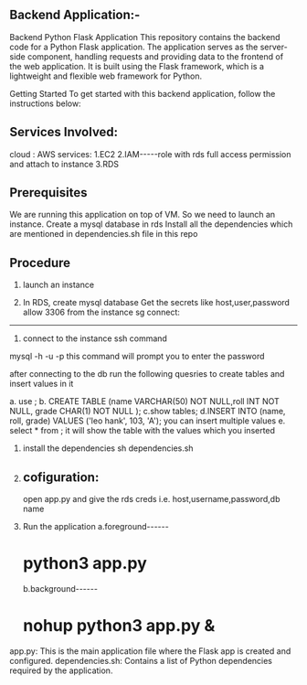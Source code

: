 Backend Application:-
---------------------
Backend Python Flask Application
This repository contains the backend code for a Python Flask application. The application serves as the server-side component, handling requests and providing data to the frontend of the web application. It is built using the Flask framework, which is a lightweight and flexible web framework for Python.

Getting Started
To get started with this backend application, follow the instructions below:

Services Involved:
------------------
cloud : AWS
services:
1.EC2
2.IAM-----role with rds full access permission and attach to instance
3.RDS

Prerequisites
---------------
We are running this application on top of VM. So we need to launch an instance.
Create a mysql database in rds
Install all the dependencies which are mentioned in dependencies.sh file in this repo

Procedure
---------------
1. launch an instance

2. In RDS, create mysql database
Get the secrets like host,user,password
    allow 3306 from the instance sg
connect:
--------




1. connect to the instance 
   ssh command

mysql -h <rds endpoint> -u <username> -p 
this command will prompt you to enter the password

after connecting to the db run the following quesries to create tables and insert values in it

a. use <db name>;
b. CREATE TABLE <tableName>  (name VARCHAR(50) NOT NULL,roll INT NOT NULL, grade CHAR(1) 
NOT NULL );
c.show tables;
d.INSERT INTO <tableName> (name, roll, grade) VALUES ('leo hank', 103, 'A');
you can insert multiple values
e. select * from <tablename>;
    it will show the table with the values which you inserted


1. install the dependencies
   sh dependencies.sh

2. cofiguration:
   --------------
   open app.py and give the rds creds i.e. host,username,password,db name


3.  Run the application
    a.foreground------
    # python3 app.py
    b.background------
    # nohup python3 app.py &


app.py: This is the main application file where the Flask app is created and configured.
dependencies.sh: Contains a list of Python dependencies required by the application.

